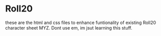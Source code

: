 # Roll20
these are the html and css files to enhance funtionality of existing Roll20 character sheet MYZ. Dont use em, im jsut learning this stuff.
